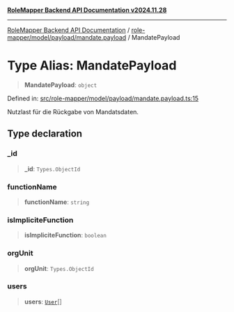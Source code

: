 [**RoleMapper Backend API Documentation v2024.11.28**](../../../../../README.md)

***

[RoleMapper Backend API Documentation](../../../../../modules.md) / [role-mapper/model/payload/mandate.payload](../README.md) / MandatePayload

# Type Alias: MandatePayload

> **MandatePayload**: `object`

Defined in: [src/role-mapper/model/payload/mandate.payload.ts:15](https://github.com/FlowCraft-AG/RoleMapper/blob/c9acdd00838c66d920e7b437b70c88dfa20c9c4e/backend/src/role-mapper/model/payload/mandate.payload.ts#L15)

Nutzlast für die Rückgabe von Mandatsdaten.

## Type declaration

### \_id

> **\_id**: `Types.ObjectId`

### functionName

> **functionName**: `string`

### isImpliciteFunction

> **isImpliciteFunction**: `boolean`

### orgUnit

> **orgUnit**: `Types.ObjectId`

### users

> **users**: [`User`](../../../entity/user.entity/classes/User.md)[]
